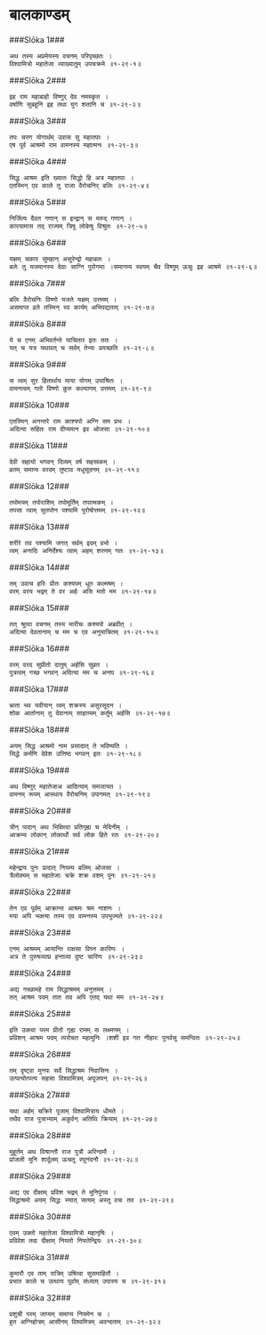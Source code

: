 बालकाण्डम्
===============================


###Slōka 1###


    अथ तस्य अप्रमेयस्य वचनम् परिपृच्छतः ।
    विश्वामित्रो महातेजा व्याख्यातुम् उपचक्रमे ॥१-२९-१॥


###Slōka 2###


    इह राम महाबाहो विष्णुर् देव नमस्कृत ।
    वर्षाणि सुबहूनि इह तथा युग शतानि च ॥१-२९-२॥


###Slōka 3###


    तपः चरण योगार्थम् उवास सु महातपाः ।
    एष पूर्व आश्रमो राम वामनस्य महात्मनः ॥१-२९-३॥


###Slōka 4###


    सिद्ध आश्रम इति ख्यातः सिद्धो हि अत्र महातपाः ।
    एतस्मिन् एव काले तु राजा वैरोचनिर् बलिः ॥१-२९-४॥


###Slōka 5###


    निर्जित्य दैवत गणान् स इन्द्रान् स मरुद् गणान् ।
    कारयामास तद् राज्यम् त्रिषु लोकेषु विश्रुतः ॥१-२९-५॥


###Slōka 6###


    यज्ञम् चकार सुमहान् असुरेन्द्रो महाबलः ।
    बलेः तु यजमानस्य देवाः साग्नि पुरोगमाः ।समागम्य स्वयम् चैव विष्णुम् ऊचुः इह आश्रमे ॥१-२९-६॥


###Slōka 7###


    बलिः वैरोचनिः विष्णो यजते यज्ञम् उत्तमम् ।
    असमाप्त व्रते तस्मिन् स्व कार्यम् अभिपद्यताम् ॥१-२९-७॥


###Slōka 8###


    ये च एनम् अभिवर्तन्ते याचितार इतः ततः ।
    यत् च यत्र यथावत् च सर्वम् तेभ्यः प्रयच्छति ॥१-२९-८॥


###Slōka 9###


    स त्वम् सुर हितार्थाय माया योगम् उपाश्रितः ।
    वामनत्वम् गतो विष्णो कुरु कल्याणम् उत्तमम् ॥१-२९-९॥


###Slōka 10###


    एतस्मिन् अनन्तरे राम काश्यपो अग्नि सम प्रभः ।
    अदित्या सहितः राम दीप्यमान इव ओजसा ॥१-२९-१०॥


###Slōka 11###


    देवी सहायो भगवन् दिव्यम् वर्ष सहस्रकम् ।
    व्रतम् समाप्य वरदम् तुष्टाव मधुसूदनम् ॥१-२९-११॥


###Slōka 12###


    तपोमयम् तपोराशिम् तपोमूर्तिम् तपात्मकम् ।
    तपसा त्वाम् सुतप्तेन पश्यामि पुरोषोत्तमम् ॥१-२९-१२॥


###Slōka 13###


    शरीरे तव पश्यामि जगत् सर्वम् इदम् प्रभो ।
    त्वम् अनादिः अनिर्देश्यः त्वाम् अहम् शरणम् गतः ॥१-२९-१३॥


###Slōka 14###


    तम् उवाच हरिः प्रीतः कश्यपम् धूत कल्मषम् ।
    वरम् वरय भद्रम् ते वर अर्हः असि मतो मम ॥१-२९-१४॥


###Slōka 15###


    तत् श्रुत्वा वचनम् तस्य मारीचः कश्यपो अब्रवीत् ।
    अदित्या देवतानाम् च मम च एव अनुयाचितम् ॥१-२९-१५॥


###Slōka 16###


    वरम् वरद सुप्रीतो दातुम् अर्हसि सुव्रत ।
    पुत्रत्वम् गच्छ भगवन् अदित्या मम च अनघ ॥१-२९-१६॥


###Slōka 17###


    भ्राता भव यवीयान् त्वम् शक्रस्य असुरसूदन ।
    शोक आर्तानाम् तु देवानाम् साहाय्यम् कर्तुम् अर्हसि ॥१-२९-१७॥


###Slōka 18###


    अयम् सिद्ध आश्रमो नाम प्रसादात् ते भविष्यति ।
    सिद्धे कर्मणि देवेश उत्तिष्ठ भगवन् इतः ॥१-२९-१८॥


###Slōka 19###


    अथ विष्णुर् महातेजाअ आदित्याम् समजायत ।
    वामनम् रूपम् आस्थाय वैरोचनिम् उपागमत् ॥१-२९-१९॥


###Slōka 20###


    त्रीन् पादान् अथ भिक्षित्वा प्रतिगृह्य च मेदिनीम् ।
    आक्रम्य लोकान् लोकार्थो सर्व लोक हिते रतः ॥१-२९-२०॥


###Slōka 21###


    महेन्द्राय पुनः प्रादात् नियम्य बलिम् ओजसा ।
    त्रैलोक्यम् स महातेजाः चक्रे शक्र वशम् पुनः ॥१-२९-२१॥


###Slōka 22###


    तेन एव पूर्वम् आक्रान्त आश्रमः श्रम नाशनः ।
    मया अपि भक्त्या तस्य एव वामनस्य उपभुज्यते ॥१-२९-२२॥


###Slōka 23###


    एनम् आश्रमम् आयान्ति राक्षसा विघ्न कारिणः ।
    अत्र ते पुरुषव्याघ्र हन्तव्या दुष्ट चारिणः ॥१-२९-२३॥


###Slōka 24###


    अद्य गच्छामहे राम सिद्धाश्रमम् अनुत्तमम् ।
    तत् आश्रम पदम् तात तव अपि एतद् यथा मम ॥१-२९-२४॥


###Slōka 25###


    इति उक्त्वा परम प्रीतो गृह्य रामम् स लक्ष्मणम् ।
    प्रविशन् आश्रम पदम् व्यरोचत महामुनिः ।शशी इव गत नीहारः पुनर्वसु समन्वितः ॥१-२९-२५॥


###Slōka 26###


    तम् दृष्ट्वा मुनयः सर्वे सिद्धाश्रम निवासिनः ।
    उत्पत्योत्पत्य सहसा विश्वामित्रम् अपूजयन् ॥१-२९-२६॥


###Slōka 27###


    यथा अर्हम् चक्रिरे पूजाम् विश्वामित्राय धीमते ।
    तथैव राज पुत्राभ्याम् अकुर्वन् अतिथि क्रियाम् ॥१-२९-२७॥


###Slōka 28###


    मुहूर्तम् अथ विश्रान्तौ राज पुत्रौ अरिन्दमौ ।
    प्रांजली मुनि शार्दूलम् ऊचतू रघुनंदनौ ॥१-२९-२८॥


###Slōka 29###


    अद्य एव दीक्षाम् प्रविश भद्रम् ते मुनिपुंगव ।
    सिद्धाश्रमो अयम् सिद्धः स्यात् सत्यम् अस्तु वचः तव ॥१-२९-२९॥


###Slōka 30###


    एवम् उक्तो महातेजा विश्वामित्रो महानृषिः ।
    प्रविवेश तदा दीक्षाम् नियतो नियतेन्द्रियः ॥१-२९-३०॥


###Slōka 31###


    कुमारौ एव ताम् रात्रिम् उषित्वा सुसमाहितौ ।
    प्रभात काले च उत्थाय पूर्वाम् संध्याम् उपास्य च ॥१-२९-३१॥


###Slōka 32###


    प्रशुची परम् जाप्यम् समाप्य नियमेन च ।
    हुत अग्निहोत्रम् आसीनम् विश्वमित्रम् अवन्दताम् ॥१-२९-३२॥


